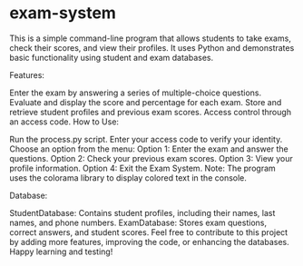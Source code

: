 # exam-system

This is a simple command-line program that allows students to take exams, check their scores, and view their profiles. It uses Python and demonstrates basic functionality using student and exam databases.

Features:

Enter the exam by answering a series of multiple-choice questions.
Evaluate and display the score and percentage for each exam.
Store and retrieve student profiles and previous exam scores.
Access control through an access code.
How to Use:

Run the process.py script.
Enter your access code to verify your identity.
Choose an option from the menu:
Option 1: Enter the exam and answer the questions.
Option 2: Check your previous exam scores.
Option 3: View your profile information.
Option 4: Exit the Exam System.
Note: The program uses the colorama library to display colored text in the console.

Database:

StudentDatabase: Contains student profiles, including their names, last names, and phone numbers.
ExamDatabase: Stores exam questions, correct answers, and student scores.
Feel free to contribute to this project by adding more features, improving the code, or enhancing the databases. Happy learning and testing!
